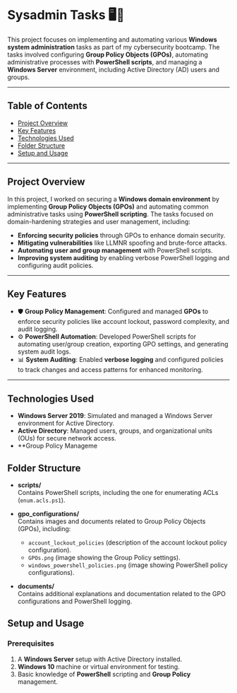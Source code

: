 # Sysadmin Tasks 🖥️🔧

This project focuses on implementing and automating various **Windows system administration** tasks as part of my cybersecurity bootcamp. The tasks involved configuring **Group Policy Objects (GPOs)**, automating administrative processes with **PowerShell scripts**, and managing a **Windows Server** environment, including Active Directory (AD) users and groups.

---

## Table of Contents
- [Project Overview](#project-overview)
- [Key Features](#key-features)
- [Technologies Used](#technologies-used)
- [Folder Structure](#folder-structure)
- [Setup and Usage](#setup-and-usage)


---

## Project Overview

In this project, I worked on securing a **Windows domain environment** by implementing **Group Policy Objects (GPOs)** and automating common administrative tasks using **PowerShell scripting**. The tasks focused on domain-hardening strategies and user management, including:

- **Enforcing security policies** through GPOs to enhance domain security.
- **Mitigating vulnerabilities** like LLMNR spoofing and brute-force attacks.
- **Automating user and group management** with PowerShell scripts.
- **Improving system auditing** by enabling verbose PowerShell logging and configuring audit policies.

---

## Key Features

- 🛡️ **Group Policy Management**: Configured and managed **GPOs** to enforce security policies like account lockout, password complexity, and audit logging.  
- ⚙️ **PowerShell Automation**: Developed PowerShell scripts for automating user/group creation, exporting GPO settings, and generating system audit logs.  
- 📊 **System Auditing**: Enabled **verbose logging** and configured policies to track changes and access patterns for enhanced monitoring.

---

## Technologies Used

- **Windows Server 2019**: Simulated and managed a Windows Server environment for Active Directory.
- **Active Directory**: Managed users, groups, and organizational units (OUs) for secure network access.
- **Group Policy Manageme

## Folder Structure

- **scripts/**  
  Contains PowerShell scripts, including the one for enumerating ACLs (`enum.acls.ps1`).

- **gpo_configurations/**  
  Contains images and documents related to Group Policy Objects (GPOs), including:
  - `account_lockout_policies` (description of the account lockout policy configuration).
  - `GPOs.png` (image showing the Group Policy settings).
  - `windows_powershell_policies.png` (image showing PowerShell policy configurations).

- **documents/**  
  Contains additional explanations and documentation related to the GPO configurations and PowerShell logging.
  
## Setup and Usage
### Prerequisites
1. A **Windows Server** setup with Active Directory installed.
2. **Windows 10** machine or virtual environment for testing.
3. Basic knowledge of **PowerShell** scripting and **Group Policy** management.

